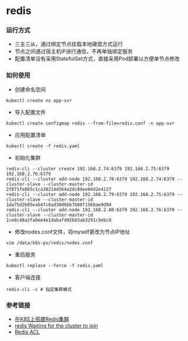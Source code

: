 # redis

### 运行方式
- 三主三从，通过绑定节点挂载本地硬盘方式运行
- 节点之间通过宿主机IP进行通信，不再单独绑定服务
- 配置清单没有采用StatefulSet方式，直接采用Pod部署以方便单节点修改

### 如何使用
- 创建命名空间
```
kubectl create ns app-svr
```
- 导入配置文件
```
kubectl create configmap redis --from-file=redis.conf -n app-svr
```
- 应用配置清单
```
kubectl create -f redis.yaml
```
- 初始化集群
```
redis-cli --cluster create 192.168.2.74:6379 192.168.2.75:6379 192.168.2.76:6379
redis-cli --cluster add-node 192.168.2.78:6379 192.168.2.74:6379 --cluster-slave --cluster-master-id 2f871fe865c1ca38214d564a2dc89ee04d2e4127
redis-cli --cluster add-node 192.168.2.79:6379 192.168.2.75:6379 --cluster-slave --cluster-master-id 1da75d2b05eab4fc8ad30d6bb7b88f156bae9d94
redis-cli --cluster add-node 192.168.2.80:6379 192.168.2.76:6379 --cluster-slave --cluster-master-id 1ce0c48a2fa0ee4e1dabafd92b83ab3291c9ebc8
```
- 修改nodes.conf文件，将myself更改为节点IP地址
```
vim /data/k8s-pv/redis/nodes.conf
```
- 重启服务
```
kubectl replace --force -f redis.yaml
```
- 客户端连接
```
redis-cli -c # 指定集群模式
```

### 参考链接
- [在K8S上搭建Redis集群](https://juejin.im/post/6844903806719754254)
- [redis Waiting for the cluster to join](https://my.oschina.net/chrisforbt/blog/2980875)
- [Redis ACL](https://redis.io/topics/acl)
